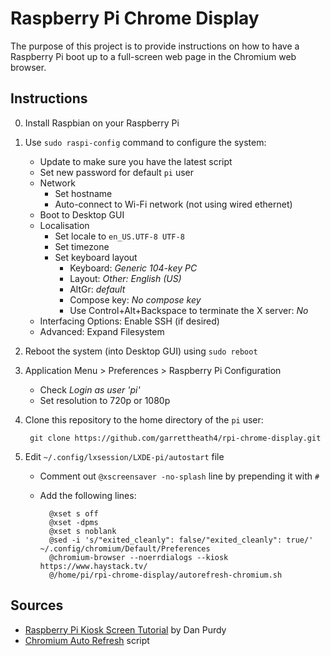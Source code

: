 Raspberry Pi Chrome Display
===========================

The purpose of this project is to provide instructions on how to have a
Raspberry Pi boot up to a full-screen web page in the Chromium web browser.


Instructions
------------

0. Install Raspbian on your Raspberry Pi
0. Use `sudo raspi-config` command to configure the system:
    * Update to make sure you have the latest script
    * Set new password for default `pi` user
    * Network
        * Set hostname
        * Auto-connect to Wi-Fi network (not using wired ethernet)
    * Boot to Desktop GUI
    * Localisation
        * Set locale to `en_US.UTF-8 UTF-8`
        * Set timezone
        * Set keyboard layout
            * Keyboard: _Generic 104-key PC_
            * Layout: _Other: English (US)_
            * AltGr: _default_
            * Compose key: _No compose key_
            * Use Control+Alt+Backspace to terminate the X server: _No_
    * Interfacing Options: Enable SSH (if desired)
    * Advanced: Expand Filesystem
0. Reboot the system (into Desktop GUI) using `sudo reboot`
0. Application Menu > Preferences > Raspberry Pi Configuration
    * Check _Login as user 'pi'_
    * Set resolution to 720p or 1080p
0. Clone this repository to the home directory of the `pi` user:

        git clone https://github.com/garrettheath4/rpi-chrome-display.git

0. Edit `~/.config/lxsession/LXDE-pi/autostart` file
    * Comment out `@xscreensaver -no-splash` line by prepending it with `#`
    * Add the following lines:

            @xset s off
            @xset -dpms
            @xset s noblank
            @sed -i 's/"exited_cleanly": false/"exited_cleanly": true/' ~/.config/chromium/Default/Preferences
            @chromium-browser --noerrdialogs --kiosk https://www.haystack.tv/
            @/home/pi/rpi-chrome-display/autorefresh-chromium.sh


Sources
-------

* [Raspberry Pi Kiosk Screen Tutorial][tutorial] by Dan Purdy
* [Chromium Auto Refresh][script] script


<!-- Links -->
[tutorial]: https://www.danpurdy.co.uk/web-development/raspberry-pi-kiosk-screen-tutorial/
[script]: https://www.raspberrypi.org/forums/viewtopic.php?t=178206
